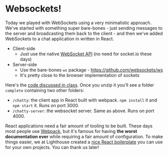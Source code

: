 # Websockets!

Today we played with WebSockets using a very minimalistic approach. We've started with something super bare-bones - just sending messages to the server and broadcasting them back to the client - and then we've added WebSockets to a chat application in written in React.

* Client-side
  * Just use the native [WebSocket API](https://developer.mozilla.org/en-US/docs/Web/API/WebSockets_API/Writing_WebSocket_client_applications) (no need for socket.io these days)
* Server-side
  * Use the bare-bones `ws` package - https://github.com/websockets/ws
  * It's pretty close to the browser implementation of sockets

Here's the [code discussed in class](https://www.dropbox.com/s/ut4oaxd1skwrlsj/w7d5-websockets-react.tgz?dl=1).
Once you unzip it you'll see a folder `complete` containing two other folders:
  - `/chatty`: the client app in React built with webpack. `npm install` it and `npm start` it. Runs on port 3000.
  - `/chatty-server`: the websocket server. Same as above. Runs on port 4000.

React applications need a fair amount of tooling to be built. These days most people use [Webpack](https://webpack.github.io/), but it's famous for having **the worst documentation ever** while requiring a fair amount of configuration.
To make things easier, we at Lighthouse created a [nice React boilerplate](https://github.com/lighthouse-labs/react-simple-boilerplate) you can use for your own projects. You can thank us later!

